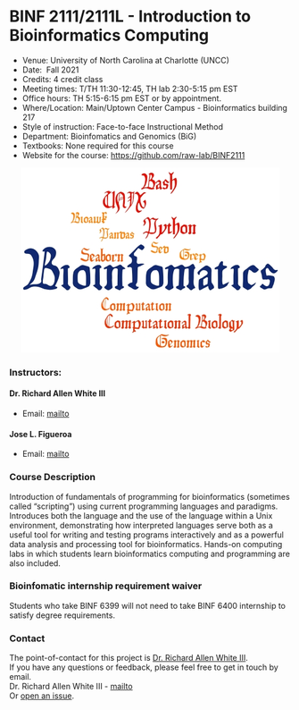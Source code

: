 # BINF 2111/2111L - Introduction to Bioinformatics Computing

- Venue: 	University of North Carolina at Charlotte (UNCC)
- Date: 	Fall 2021
- Credits: 4 credit class
- Meeting times: T/TH 11:30-12:45, TH lab 2:30-5:15 pm EST
- Office hours: TH 5:15-6:15 pm EST or by appointment. 
- Where/Location: Main/Uptown Center Campus - Bioinformatics building 217
- Style of instruction: Face-to-face Instructional Method
- Department: Bioinfomatics and Genomics (BiG)
- Textbooks: None required for this course
- Website for the course: https://github.com/raw-lab/BINF2111 

<p align="center"> 
<img src="image.jpg">
</p>

### Instructors:	
#### Dr. Richard Allen White III
- Email: [mailto](mailto:rwhit101@uncc.edu)

#### Jose L. Figueroa
- Email: [mailto](mailto:jlfiguer@uncc.edu) 



### Course Description
Introduction of fundamentals of programming for bioinformatics (sometimes called “scripting”) using current programming languages and paradigms.  Introduces both the language and the use of the language within a Unix environment, demonstrating how interpreted languages serve both as a useful tool for writing and testing programs interactively and as a powerful data analysis and processing tool for bioinformatics.  Hands-on computing labs in which students learn bioinformatics computing and programming are also included.

### Bioinfomatic internship requirement waiver
Students who take BINF 6399 will not need to take BINF 6400 internship to satisfy degree requirements. 

### Contact 
The point-of-contact for this project is [Dr. Richard Allen White III](https://github.com/raw-lab).<br />
If you have any questions or feedback, please feel free to get in touch by email.  <br />
Dr. Richard Allen White III - [mailto](mailto:rwhit101@uncc.edu) <br />
Or [open an issue](https://github.com/raw-lab/BINF2111/issues).
